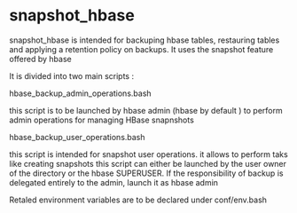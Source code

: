 # snapshot_hbase
snapshot_hbase is intended for backuping hbase tables, restauring tables
and applying a retention policy on backups.
It uses the snapshot feature offered by hbase

It is divided into two main scripts :

hbase_backup_admin_operations.bash

this script is to be launched by hbase admin (hbase by default ) to perform
admin operations for managing HBase snapnshots

hbase_backup_user_operations.bash


this script is intended for snapshot user operations. it allows to perform
taks like  creating snapshots
this script can either be launched by the user owner of the directory
or the hbase SUPERUSER. If the responsibility of backup is delegated entirely
to the admin, launch it as hbase admin



Retaled environment variables are to be declared under conf/env.bash
